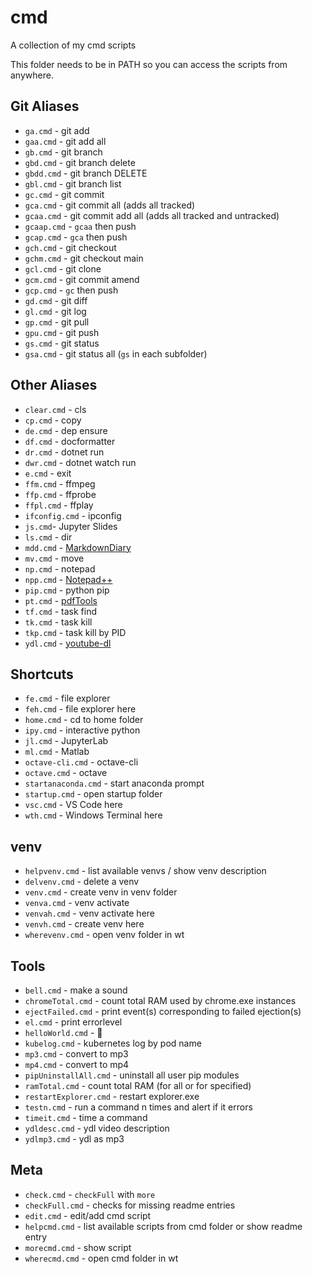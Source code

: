 # cmd

A collection of my cmd scripts

This folder needs to be in PATH so you can access the scripts from anywhere.

## Git Aliases

- `ga.cmd` - git add
- `gaa.cmd` - git add all
- `gb.cmd` - git branch
- `gbd.cmd` - git branch delete
- `gbdd.cmd` - git branch DELETE
- `gbl.cmd` - git branch list
- `gc.cmd` - git commit
- `gca.cmd` - git commit all (adds all tracked)
- `gcaa.cmd` - git commit add all (adds all tracked and untracked)
- `gcaap.cmd` - `gcaa` then push
- `gcap.cmd` - `gca` then push
- `gch.cmd` - git checkout
- `gchm.cmd` - git checkout main
- `gcl.cmd` - git clone
- `gcm.cmd` - git commit amend
- `gcp.cmd` - `gc` then push
- `gd.cmd` - git diff
- `gl.cmd` - git log
- `gp.cmd` - git pull
- `gpu.cmd` - git push
- `gs.cmd` - git status
- `gsa.cmd` - git status all (`gs` in each subfolder)

## Other Aliases

- `clear.cmd` - cls
- `cp.cmd` - copy
- `de.cmd` - dep ensure
- `df.cmd` - docformatter
- `dr.cmd` - dotnet run
- `dwr.cmd` - dotnet watch run
- `e.cmd` - exit
- `ffm.cmd` - ffmpeg
- `ffp.cmd` - ffprobe
- `ffpl.cmd` - ffplay
- `ifconfig.cmd` - ipconfig
- `js.cmd`-  Jupyter Slides
- `ls.cmd` - dir
- `mdd.cmd` - [MarkdownDiary](https://github.com/skarfie123/MarkdownDiary)
- `mv.cmd` - move
- `np.cmd` - notepad
- `npp.cmd` - [Notepad++](https://notepad-plus-plus.org/)
- `pip.cmd` - python pip
- `pt.cmd` - [pdfTools](https://github.com/skarfie123/pdfTools)
- `tf.cmd` - task find
- `tk.cmd` - task kill
- `tkp.cmd` - task kill by PID
- `ydl.cmd` - [youtube-dl](https://github.com/ytdl-org/youtube-dl)

## Shortcuts

- `fe.cmd` - file explorer
- `feh.cmd` - file explorer here
- `home.cmd` - cd to home folder
- `ipy.cmd` - interactive python
- `jl.cmd` - JupyterLab
- `ml.cmd` - Matlab
- `octave-cli.cmd` - octave-cli
- `octave.cmd` - octave
- `startanaconda.cmd` - start anaconda prompt
- `startup.cmd` - open startup folder
- `vsc.cmd` - VS Code here
- `wth.cmd` - Windows Terminal here

## venv

- `helpvenv.cmd` - list available venvs / show venv description
- `delvenv.cmd` - delete a venv
- `venv.cmd` - create venv in venv folder
- `venva.cmd` - venv activate
- `venvah.cmd` - venv activate here
- `venvh.cmd` - create venv here
- `wherevenv.cmd` - open venv folder in wt

## Tools

- `bell.cmd` - make a sound
- `chromeTotal.cmd` - count total RAM used by chrome.exe instances
- `ejectFailed.cmd` - print event(s) corresponding to failed ejection(s)
- `el.cmd` - print errorlevel
- `helloWorld.cmd` - 👋
- `kubelog.cmd` - kubernetes log by pod name
- `mp3.cmd` - convert to mp3
- `mp4.cmd` - convert to mp4
- `pipUninstallAll.cmd` - uninstall all user pip modules
- `ramTotal.cmd` - count total RAM (for all or for specified)
- `restartExplorer.cmd` - restart explorer.exe
- `testn.cmd` - run a command n times and alert if it errors
- `timeit.cmd` - time a command
- `ydldesc.cmd` - ydl video description
- `ydlmp3.cmd` - ydl as mp3

## Meta

- `check.cmd` - `checkFull` with `more`
- `checkFull.cmd` - checks for missing readme entries
- `edit.cmd` - edit/add cmd script
- `helpcmd.cmd` - list available scripts from cmd folder or show readme entry
- `morecmd.cmd` - show script
- `wherecmd.cmd` - open cmd folder in wt
